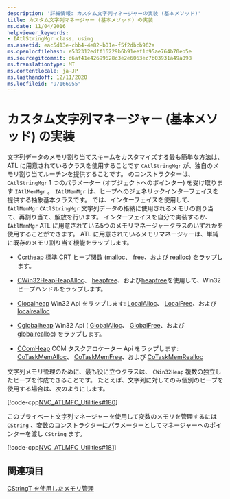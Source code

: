 ```yaml
---
description: '詳細情報: カスタム文字列マネージャーの実装 (基本メソッド)'
title: カスタム文字列マネージャー (基本メソッド) の実装
ms.date: 11/04/2016
helpviewer_keywords:
- IAtlStringMgr class, using
ms.assetid: eac5d13e-cbb4-4e82-b01e-f5f2dbcb962a
ms.openlocfilehash: e532312edff16229b6b91eef1d95ae764b70eb5e
ms.sourcegitcommit: d6af41e42699628c3e2e6063ec7b03931a49a098
ms.translationtype: MT
ms.contentlocale: ja-JP
ms.lasthandoff: 12/11/2020
ms.locfileid: "97166955"
---
```

# <a name="implementation-of-a-custom-string-manager-basic-method"></a>カスタム文字列マネージャー (基本メソッド) の実装

文字列データのメモリ割り当てスキームをカスタマイズする最も簡単な方法は、ATL に用意されているクラスを使用することです `CAtlStringMgr` が、独自のメモリ割り当てルーチンを提供することです。 のコンストラクターは、 `CAtlStringMgr` 1 つのパラメーター (オブジェクトへのポインター) を受け取ります `IAtlMemMgr` 。 `IAtlMemMgr` は、ヒープへのジェネリックインターフェイスを提供する抽象基本クラスです。 では、インターフェイスを使用して、 `IAtlMemMgr` `CAtlStringMgr` 文字列データの格納に使用されるメモリの割り当て、再割り当て、解放を行います。 インターフェイスを自分で実装するか、 `IAtlMemMgr` ATL に用意されている5つのメモリマネージャークラスのいずれかを使用することができます。 ATL に用意されているメモリマネージャーは、単純に既存のメモリ割り当て機能をラップします。

- [Ccrtheap](../atl/reference/ccrtheap-class.md) 標準 CRT ヒープ関数 ([malloc](../c-runtime-library/reference/malloc.md)、 [free](../c-runtime-library/reference/free.md)、および [realloc](../c-runtime-library/reference/realloc.md)) をラップします。

- [CWin32Heap](../atl/reference/cwin32heap-class.md)[HeapAlloc](/windows/win32/api/heapapi/nf-heapapi-heapalloc)、 [heapfree](/windows/win32/api/heapapi/nf-heapapi-heapfree)、および[heapfree](/windows/win32/api/heapapi/nf-heapapi-heaprealloc)を使用して、Win32 ヒープハンドルをラップします。

- [Clocalheap](../atl/reference/clocalheap-class.md) Win32 Api をラップします: [LocalAlloc](/windows/win32/api/winbase/nf-winbase-localalloc)、 [LocalFree](/windows/win32/api/winbase/nf-winbase-localfree)、および [localrealloc](/windows/win32/api/winbase/nf-winbase-localrealloc)

- [Cglobalheap](../atl/reference/cglobalheap-class.md) Win32 Api ( [GlobalAlloc](/windows/win32/api/winbase/nf-winbase-globalalloc)、 [GlobalFree](/windows/win32/api/winbase/nf-winbase-globalfree)、および [globalrealloc](/windows/win32/api/winbase/nf-winbase-globalrealloc)) をラップします。

- [CComHeap](../atl/reference/ccomheap-class.md) COM タスクアロケーター Api をラップします: [CoTaskMemAlloc](/windows/win32/api/combaseapi/nf-combaseapi-cotaskmemalloc)、 [CoTaskMemFree](/windows/win32/api/combaseapi/nf-combaseapi-cotaskmemfree)、および [CoTaskMemRealloc](/windows/win32/api/combaseapi/nf-combaseapi-cotaskmemrealloc)

文字列メモリ管理のために、最も役に立つクラスは、 `CWin32Heap` 複数の独立したヒープを作成できることです。 たとえば、文字列に対してのみ個別のヒープを使用する場合は、次のようにします。

[!code-cpp[NVC_ATLMFC_Utilities#180](../atl-mfc-shared/codesnippet/cpp/implementation-of-a-custom-string-manager-basic-method_1.cpp)]

このプライベート文字列マネージャーを使用して変数のメモリを管理するには `CString` 、変数のコンストラクターにパラメーターとしてマネージャーへのポインターを渡し `CString` ます。

[!code-cpp[NVC_ATLMFC_Utilities#181](../atl-mfc-shared/codesnippet/cpp/implementation-of-a-custom-string-manager-basic-method_2.cpp)]

## <a name="see-also"></a>関連項目

[CStringT を使用したメモリ管理](../atl-mfc-shared/memory-management-with-cstringt.md)
